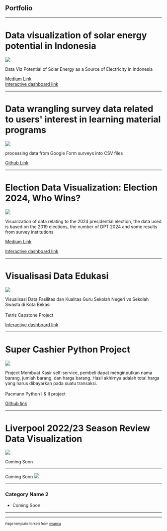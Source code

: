 ## Portfolio

---
# Data visualization of solar energy potential in Indonesia
<img src="https://github.com/syahruaru/syahruaru.github.io/blob/master/images/dashboard%200.png?raw=true"/>
  
  Data Viz Potential of Solar Energy as a Source of Electricity in Indonesia
  
   <a href="https://medium.com/@aruromadhon/potensi-energi-surya-sebagai-sumber-listrik-di-indonesia-99de486c71f6">Medium Link</a>  
   <a href="https://public.tableau.com/views/EBTProject-Dashboard/Story1?:language=en-US&:display_count=n&:origin=viz_share_link">Interactive dashboard link</a> 
   
---
# Data wrangling survey data related to users' interest in learning material programs
<img src="https://github.com/syahruaru/syahruaru.github.io/blob/master/images/pic.jpg?raw=true"/>
  
  processing data from Google Form surveys into CSV files
  
   <a href="https://github.com/syahruaru/Mini-Project">Github Link </a>  
   
---
# Election Data Visualization: Election 2024, Who Wins?
<img src="https://github.com/syahruaru/syahruaru.github.io/blob/master/images/Visualisasi%20Data.png?raw=true"/>
  
  Visualization of data relating to the 2024 presidential election, the data used is based on the 2019 elections, 
  the number of DPT 2024 and some results from survey institutions
  
   <a href="https://medium.com/@aruromadhon/pilpres-2024-siapa-unggul-1d56ab6004d6">Medium Link </a>
   
   <a href="https://public.tableau.com/views/ProjectPemilu/VisualisasiData?:language=en-US&:display_count=n&:origin=viz_share_link">Interactive dashboard link</a> 
   
---
# Visualisasi Data Edukasi
<img src="https://github.com/syahruaru/syahruaru.github.io/blob/master/images/project1.jpg?raw=true"/>

  Visualisasi Data Fasilitas dan Kualitas Guru Sekolah Negeri vs Sekolah Swasta di Kota Bekasi
  <br><br>
  Tetris Capstone Project 
  
   <a href="https://syahruaru-capstone-project-edu-capstone-project-edu-nnsc05.streamlit.app/">Interactive dashboard link</a> 
   
---
# Super Cashier Python Project
<img src="https://github.com/syahruaru/SuperCashier-PacmannPythonProject/blob/main/img/Flowchart.jpg?raw=true"/>

  Project Membuat Kasir self-service, pembeli dapat menginputkan nama barang, jumlah barang, dan harga barang. Hasil akhirnya adalah total harga yang harus 
  dibayarkan pada suatu transaksi.
  <br><br>
  Pacmann Python I & II project
  
   <a href="https://github.com/syahruaru/SuperCashier-PacmannPythonProject">Github link</a> 
   
---
# Liverpool 2022/23 Season Review Data Visualization
<img src="https://github.com/syahruaru/syahruaru.github.io/blob/master/images/project2.jpg?raw=true"/>

Coming Soon

---
Coming Soon
<img src="https://github.com/syahruaru/syahruaru.github.io/blob/master/images/Updated%20Soon.jpg?raw=true"/>

---


### Category Name 2

- Coming Soon

---




---
<p style="font-size:11px">Page template forked from <a href="https://github.com/evanca/quick-portfolio">evanca</a></p>
<!-- Remove above link if you don't want to attibute -->
